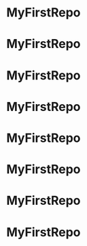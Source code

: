 # MyFirstRepo
# MyFirstRepo
# MyFirstRepo
# MyFirstRepo
# MyFirstRepo
# MyFirstRepo
# MyFirstRepo
# MyFirstRepo

